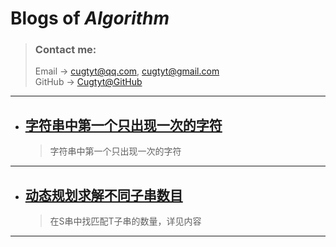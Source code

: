 # **Blogs of *Algorithm***

> ### Contact me:  
> Email -> <cugtyt@qq.com>, <cugtyt@gmail.com>  
> GitHub -> [Cugtyt@GitHub](https://github.com/Cugtyt)

---

- ## [**字符串中第一个只出现一次的字符**](https://cugtyt.github.io/blog/algo/02061802)
    > 字符串中第一个只出现一次的字符    

---

- ## [**动态规划求解不同子串数目**](https://cugtyt.github.io/blog/algo/02052106)
    > 在S串中找匹配T子串的数量，详见内容    

---